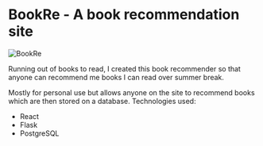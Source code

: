 BookRe - A book recommendation site
====================================

![BookRe](https://user-images.githubusercontent.com/58784851/212496624-15abcf1c-abed-4675-86da-c67b0b00884b.png)

Running out of books to read, I created this book recommender so that anyone can recommend me books I can read over summer break.

Mostly for personal use but allows anyone on the site to recommend books which are then stored on a database.
Technologies used:
- React
- Flask
- PostgreSQL
